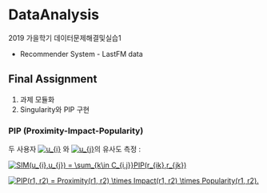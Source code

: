 # DataAnalysis
2019 가을학기 데이터문제해결및실습1 

* Recommender System - LastFM data
## Final Assignment
1. 과제 모듈화
2. Singularity와 PIP 구현


### PIP (Proximity-Impact-Popularity)
두 사용자 <a href="https://www.codecogs.com/eqnedit.php?latex=u_{i}" target="_blank"><img src="https://latex.codecogs.com/gif.latex?u_{i}" title="u_{i}" /></a> 와 <a href="https://www.codecogs.com/eqnedit.php?latex=u_{j}" target="_blank"><img src="https://latex.codecogs.com/gif.latex?u_{j}" title="u_{j}" /></a>의 유사도 측정 : 


<a href="https://www.codecogs.com/eqnedit.php?latex=SIM(u_{i},u_{j})&space;=&space;\sum_{k\in&space;C_{i,j}}PIP(r_{ik},r_{jk})" target="_blank"><img src="https://latex.codecogs.com/gif.latex?SIM(u_{i},u_{j})&space;=&space;\sum_{k\in&space;C_{i,j}}PIP(r_{ik},r_{jk})" title="SIM(u_{i},u_{j}) = \sum_{k\in C_{i,j}}PIP(r_{ik},r_{jk})" /></a>

<a href="https://www.codecogs.com/eqnedit.php?latex=PIP(r1,&space;r2)&space;=&space;Proximity(r1,&space;r2)&space;\times&space;Impact(r1,&space;r2)&space;\times&space;Popularity(r1,&space;r2)." target="_blank"><img src="https://latex.codecogs.com/gif.latex?PIP(r1,&space;r2)&space;=&space;Proximity(r1,&space;r2)&space;\times&space;Impact(r1,&space;r2)&space;\times&space;Popularity(r1,&space;r2)." title="PIP(r1, r2) = Proximity(r1, r2) \times Impact(r1, r2) \times Popularity(r1, r2)." /></a>
